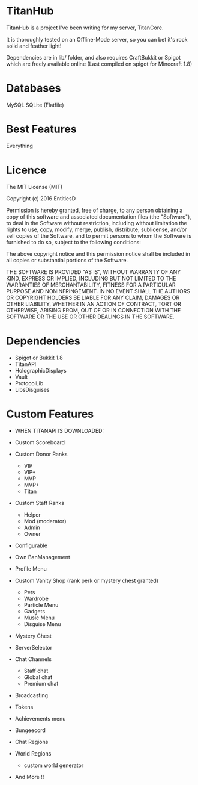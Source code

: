 TitanHub
=======

TitanHub is a project I've been writing for my server, TitanCore.

It is thoroughly tested on an Offline-Mode server, so you can bet it's rock solid and feather light!

Dependencies are in lib/ folder, and also requires CraftBukkit or Spigot which are freely available online (Last compiled on spigot for Minecraft 1.8)

Databases
=======

MySQL
SQLite (Flatfile)


Best Features
=======

Everything

Licence
=======
The MIT License (MIT)

Copyright (c) 2016 EntitiesD

Permission is hereby granted, free of charge, to any person obtaining a copy
of this software and associated documentation files (the "Software"), to deal
in the Software without restriction, including without limitation the rights
to use, copy, modify, merge, publish, distribute, sublicense, and/or sell
copies of the Software, and to permit persons to whom the Software is
furnished to do so, subject to the following conditions:

The above copyright notice and this permission notice shall be included in all
copies or substantial portions of the Software.

THE SOFTWARE IS PROVIDED "AS IS", WITHOUT WARRANTY OF ANY KIND, EXPRESS OR
IMPLIED, INCLUDING BUT NOT LIMITED TO THE WARRANTIES OF MERCHANTABILITY,
FITNESS FOR A PARTICULAR PURPOSE AND NONINFRINGEMENT. IN NO EVENT SHALL THE
AUTHORS OR COPYRIGHT HOLDERS BE LIABLE FOR ANY CLAIM, DAMAGES OR OTHER
LIABILITY, WHETHER IN AN ACTION OF CONTRACT, TORT OR OTHERWISE, ARISING FROM,
OUT OF OR IN CONNECTION WITH THE SOFTWARE OR THE USE OR OTHER DEALINGS IN THE
SOFTWARE.

Dependencies
=======

 - Spigot or Bukkit 1.8
 - TitanAPI
 - HolographicDisplays
 - Vault
 - ProtocolLib
 - LibsDisguises

Custom Features
=======
 - WHEN TITANAPI IS DOWNLOADED:
 - Custom Scoreboard 
 - Custom Donor Ranks
    - VIP
    - VIP+
    - MVP
    - MVP+
    - Titan

  - Custom Staff Ranks
    - Helper
    - Mod (moderator)
    - Admin
    - Owner

 - Configurable
 - Own BanManagement
 - Profile Menu
 - Custom Vanity Shop (rank perk or mystery chest granted)
    - Pets
    - Wardrobe
    - Particle Menu
    - Gadgets
    - Music Menu
    - Disguise Menu
 - Mystery Chest
 - ServerSelector
 - Chat Channels
    - Staff chat
    - Global chat
    - Premium chat  
 - Broadcasting
 - Tokens
 - Achievements menu
 - Bungeecord
 - Chat Regions
 - World Regions
    - custom world generator
 - And More !!
